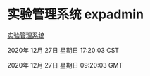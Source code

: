 # 实验管理系统 expadmin
[实验管理系统](http://58.48.55.28:56808/expadmin-782313d2-e1b1-4ea7-932e-3a55e6a1a4d0/)

2020年 12月 27日 星期日 17:20:03 CST

2020年 12月 27日 星期日 09:20:03 GMT
